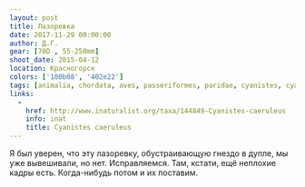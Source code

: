 ```yaml
---
layout: post
title: Лазоревка
date: 2017-11-29 00:00:00
author: Д.Г.
gear: [70D , 55-250mm]
shoot_date: 2015-04-12
location: Красногорск
colors: ['100b08', '402e22']
tags: [animalia, chordata, aves, passeriformes, paridae, cyanistes, cyanistes caeruleus]
links:
  -
    href: http://www.inaturalist.org/taxa/144849-Cyanistes-caeruleus
    info: inat
    title: Cyanistes caeruleus
---
```

Я был уверен, что эту лазоревку, обустраивающую гнездо в дупле, мы уже вывешивали, но нет. Исправляемся. Там, кстати, ещё неплохие кадры есть. Когда-нибудь потом и их поставим.
